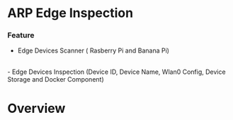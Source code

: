 <H1> ARP Edge Inspection </H1>

<H3> Feature </H3>

- Edge Devices Scanner ( Rasberry Pi and Banana Pi) 
<br>
- Edge Devices Inspection (Device ID, Device Name, Wlan0 Config, Device Storage and Docker Component)
</br>

<H1> Overview </H1>
